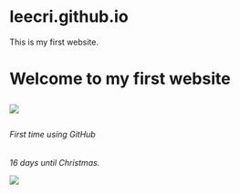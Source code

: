 # leecri.github.io
This is my first website.

<h1>Welcome to my first website

![](https://media.giphy.com/media/Y8ocCgwtdj29O/giphy.gif) 

<h6>First time using GitHub

<h6>16 days until Christmas.

![](http://images.complex.com/complex/image/upload/c_limit,w_680/f_auto,fl_lossy,pg_1,q_auto/mnes7qkovba8llmdzimq.jpg)
